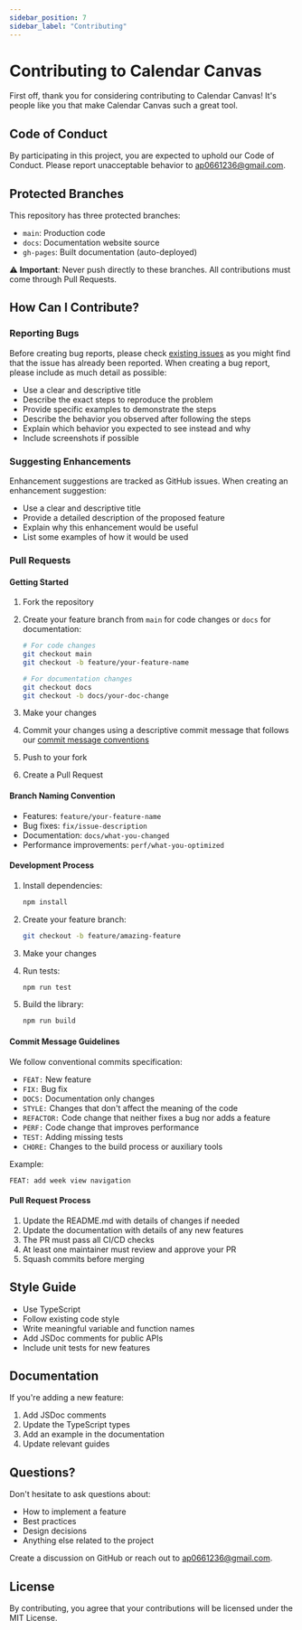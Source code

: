 ```yaml
---
sidebar_position: 7
sidebar_label: "Contributing"
---
```

# Contributing to Calendar Canvas

First off, thank you for considering contributing to Calendar Canvas! It's people like you that make Calendar Canvas such a great tool.

## Code of Conduct

By participating in this project, you are expected to uphold our Code of Conduct. Please report unacceptable behavior to [ap0661236@gmail.com](mailto:ap0661236@gmail.com).

## Protected Branches

This repository has three protected branches:
- `main`: Production code
- `docs`: Documentation website source
- `gh-pages`: Built documentation (auto-deployed)

⚠️ **Important**: Never push directly to these branches. All contributions must come through Pull Requests.

## How Can I Contribute?

### Reporting Bugs

Before creating bug reports, please check [existing issues](https://github.com/calendar-canvas/calendar-canvas/issues) as you might find that the issue has already been reported. When creating a bug report, please include as much detail as possible:

- Use a clear and descriptive title
- Describe the exact steps to reproduce the problem
- Provide specific examples to demonstrate the steps
- Describe the behavior you observed after following the steps
- Explain which behavior you expected to see instead and why
- Include screenshots if possible

### Suggesting Enhancements

Enhancement suggestions are tracked as GitHub issues. When creating an enhancement suggestion:

- Use a clear and descriptive title
- Provide a detailed description of the proposed feature
- Explain why this enhancement would be useful
- List some examples of how it would be used

### Pull Requests

#### Getting Started

1. Fork the repository
2. Create your feature branch from `main` for code changes or `docs` for documentation:
   ```bash
   # For code changes
   git checkout main
   git checkout -b feature/your-feature-name

   # For documentation changes
   git checkout docs
   git checkout -b docs/your-doc-change
   ```

3. Make your changes
4. Commit your changes using a descriptive commit message that follows our [commit message conventions](#commit-message-guidelines)
5. Push to your fork
6. Create a Pull Request

#### Branch Naming Convention

- Features: `feature/your-feature-name`
- Bug fixes: `fix/issue-description`
- Documentation: `docs/what-you-changed`
- Performance improvements: `perf/what-you-optimized`

#### Development Process

1. Install dependencies:
   ```bash
   npm install
   ```

2. Create your feature branch:
   ```bash
   git checkout -b feature/amazing-feature
   ```

3. Make your changes

4. Run tests:
   ```bash
   npm run test
   ```

5. Build the library:
   ```bash
   npm run build
   ```

#### Commit Message Guidelines

We follow conventional commits specification:

- `FEAT:` New feature
- `FIX:` Bug fix
- `DOCS:` Documentation only changes
- `STYLE:` Changes that don't affect the meaning of the code
- `REFACTOR:` Code change that neither fixes a bug nor adds a feature
- `PERF:` Code change that improves performance
- `TEST:` Adding missing tests
- `CHORE:` Changes to the build process or auxiliary tools

Example:
```
FEAT: add week view navigation
```

#### Pull Request Process

1. Update the README.md with details of changes if needed
2. Update the documentation with details of any new features
3. The PR must pass all CI/CD checks
4. At least one maintainer must review and approve your PR
5. Squash commits before merging

## Style Guide

- Use TypeScript
- Follow existing code style
- Write meaningful variable and function names
- Add JSDoc comments for public APIs
- Include unit tests for new features

## Documentation

If you're adding a new feature:
1. Add JSDoc comments
2. Update the TypeScript types
3. Add an example in the documentation
4. Update relevant guides

## Questions?

Don't hesitate to ask questions about:
- How to implement a feature
- Best practices
- Design decisions
- Anything else related to the project

Create a discussion on GitHub or reach out to [ap0661236@gmail.com](mailto:ap0661236@gmail.com).

## License

By contributing, you agree that your contributions will be licensed under the MIT License.